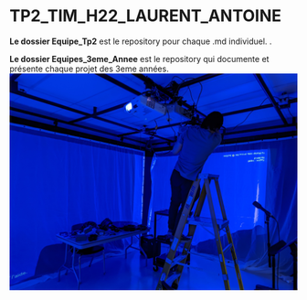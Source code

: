 # TP2_TIM_H22_LAURENT_ANTOINE

**Le dossier Equipe_Tp2** est le repository pour chaque .md individuel.
.

**Le dossier Equipes_3eme_Annee** est le repository qui documente et présente chaque projet des 3eme années.
![photo](MEDIAS/projecteurs.jpg)

